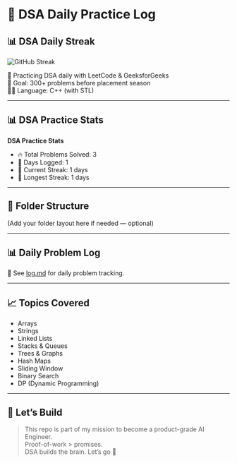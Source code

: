 # 🧠 DSA Daily Practice Log

## 📊 DSA Daily Streak

![GitHub Streak](https://github-readme-streak-stats.herokuapp.com/?user=AnilVadthyavath&theme=tokyonight&hide_border=true&date_format=M%20j%5B%2C%20Y%5D)

📅 Practicing DSA daily with LeetCode & GeeksforGeeks  
🎯 Goal: 300+ problems before placement season  
🧑‍💻 Language: C++ (with STL)

---

## 📊 DSA Practice Stats

<!--STATS-START-->

**DSA Practice Stats**

- 🔥 Total Problems Solved: 3  
- 📅 Days Logged: 1  
- 🔁 Current Streak: 1 days  
- 🥇 Longest Streak: 1 days

<!--STATS-END-->

---

## 📂 Folder Structure

(Add your folder layout here if needed — optional)

---

## 📊 Daily Problem Log

📌 See [log.md](./log.md) for daily problem tracking.

---

## 📈 Topics Covered

- Arrays
- Strings
- Linked Lists
- Stacks & Queues
- Trees & Graphs
- Hash Maps
- Sliding Window
- Binary Search
- DP (Dynamic Programming)

---

## 🚀 Let’s Build

> This repo is part of my mission to become a product-grade AI Engineer.  
> Proof-of-work > promises.  
> DSA builds the brain. Let’s go 💪
> 
